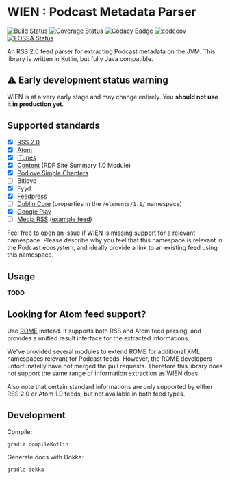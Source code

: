 # WIEN : Podcast Metadata Parser

[![Build Status](https://travis-ci.org/mpgirro/wien.svg?branch=master)](https://travis-ci.org/mpgirro/wien)
[![Coverage Status](https://coveralls.io/repos/github/mpgirro/wien/badge.svg?branch=master)](https://coveralls.io/github/mpgirro/wien?branch=master)
[![Codacy Badge](https://api.codacy.com/project/badge/Grade/66d3c5df2fbf4c9aaabe66e52a847cdd)](https://www.codacy.com/app/mpgirro/wien?utm_source=github.com&amp;utm_medium=referral&amp;utm_content=mpgirro/wien&amp;utm_campaign=Badge_Grade)
[![codecov](https://codecov.io/gh/mpgirro/wien/branch/master/graph/badge.svg)](https://codecov.io/gh/mpgirro/wien)
[![FOSSA Status](https://app.fossa.com/api/projects/git%2Bgithub.com%2Fmpgirro%2Fwien.svg?type=shield)](https://app.fossa.com/projects/git%2Bgithub.com%2Fmpgirro%2Fwien?ref=badge_shield)

An RSS 2.0 feed parser for extracting Podcast metadata on the JVM. This library is written in Kotlin, but fully Java compatible.

## ⚠️ Early development status warning

WIEN is at a very early stage and may change entirely. You __should not use it in production yet__.

## Supported standards

- [x] [RSS 2.0](http://www.rssboard.org/rss-2-0)
- [x] [Atom](https://tools.ietf.org/html/rfc4287)
- [x] [iTunes](https://help.apple.com/itc/podcasts_connect/#/itcb54353390)
- [x] [Content](http://web.resource.org/rss/1.0/modules/content/) (RDF Site Summary 1.0 Module)
- [x] [Podlove Simple Chapters](https://podlove.org/simple-chapters/)
- [ ] Bitlove
- [x] Fyyd
- [x] [Feedpress](https://feed.press/xmlns)
- [ ] [Dublin Core](http://purl.org/dc/elements/1.1/) (properties in the `/elements/1.1/` namespace)
- [x] [Google Play](https://developers.google.com/search/reference/podcast/rss-feed)
- [ ] [Media RSS](http://www.rssboard.org/media-rss) ([example feed](https://gist.github.com/misener/7dd9b587b468aea1ae5a))

Feel free to open an issue if WIEN is missing support for a relevant namespace. Please describe why you feel that this namespace is relevant in the Podcast ecosystem, and ideally provide a link to an existing feed using this namespace.

## Usage

__TODO__

## Looking for Atom feed support?

Use [ROME](https://github.com/rometools/rome) instead. It supports both RSS and Atom feed parsing, and provides a unified result interface for the extracted informations. 

We've provided several modules to extend ROME for additional XML namespaces relevant for Podcast feeds. However, the ROME developers unfortunatelly have not merged the pull requests. Therefore this library does not support the same range of information extraction as WIEN does. 

Also note that certain standard informations are only supported by either RSS 2.0 or Atom 1.0 feeds, but not available in both feed types.

## Development

Compile:

    gradle compileKotlin
    
Generate docs with Dokka:

    gradle dokka
